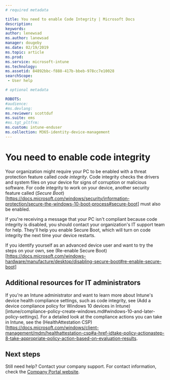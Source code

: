 ```yaml
---
# required metadata

title: You need to enable Code Integrity | Microsoft Docs
description:
keywords:
author: lenewsad
ms.author: lanewsad
manager: dougeby
ms.date: 02/19/2019
ms.topic: article
ms.prod:
ms.service: microsoft-intune
ms.technology:
ms.assetid: 84892bbc-f888-417b-bbeb-978cc7e10028
searchScope:
 - User help

# optional metadata

ROBOTS:  
#audience:
#ms.devlang:
ms.reviewer: scottduf
ms.suite: ems
#ms.tgt_pltfrm:
ms.custom: intune-enduser
ms.collection: M365-identity-device-management
---
```


# You need to enable code integrity

Your organization might require your PC to be enabled with a threat protection feature called *code integrity*. Code integrity checks the drivers and system files on your device for signs of corruption or malicious software. For code integrity to work on your device, another security feature called (*Secure Boot*)[https://docs.microsoft.com/windows/security/information-protection/secure-the-windows-10-boot-process#secure-boot] must also be enabled. 

If you're receiving a message that your PC isn't compliant because code integrity is disabled, you should contact your organization's IT support team for help. They'll help you enable Secure Boot, which will turn on code integrity the next time your device restarts.  

If you identify yourself as an advanced device user and want to try the steps on your own, see (Re-enable Secure Boot)[https://docs.microsoft.com/windows-hardware/manufacture/desktop/disabling-secure-boot#re-enable-secure-boot]

## Additional resources for IT administrators  
If you're an Intune administrator and want to learn more about Intune's device health compliance settings, such as code integrity, see (Add a device compliance policy for Windows 10 devices in Intune)[intune/compliance-policy-create-windows.md#windows-10-and-later-policy-settings]. For a detailed look at the compliance actions you can take in Intune, see the (HealthAttestation CSP)[https://docs.microsoft.com/windows/client-management/mdm/healthattestation-csp#a-href-idtake-policy-actionastep-8-take-appropriate-policy-action-based-on-evaluation-results.  

## Next steps  
Still need help? Contact your company support. For contact information, check the [Company Portal website](https://go.microsoft.com/fwlink/?linkid=2010980).
